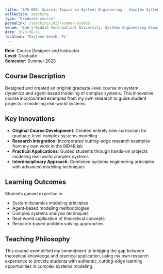 ```yaml
---
title: "SYS 699: Special Topics in Systems Engineering - Complex System Modeling"
collection: teaching
type: "Graduate course"
permalink: /teaching/2023-summer-sys699
venue: "Embry-Riddle Aeronautical University, Systems Engineering Department"
date: 2023-06-01
location: "Daytona Beach, FL"
---
```


**Role**: Course Designer and Instructor  
**Level**: Graduate  
**Semester**: Summer 2023

## Course Description

Designed and created an original graduate-level course on system dynamics and agent-based modeling of complex systems. This innovative course incorporated examples from my own research to guide student projects in modeling real-world systems.

## Key Innovations

* **Original Course Development**: Created entirely new curriculum for graduate-level complex systems modeling
* **Research Integration**: Incorporated cutting-edge research examples from my own work in the BID4R lab
* **Practical Applications**: Guided students through hands-on projects modeling real-world complex systems
* **Interdisciplinary Approach**: Combined systems engineering principles with advanced modeling techniques

## Learning Outcomes

Students gained expertise in:
* System dynamics modeling principles
* Agent-based modeling methodologies
* Complex systems analysis techniques
* Real-world application of theoretical concepts
* Research-based problem solving approaches

## Teaching Philosophy

This course exemplified my commitment to bridging the gap between theoretical knowledge and practical application, using my own research experience to provide students with authentic, cutting-edge learning opportunities in complex systems modeling. 